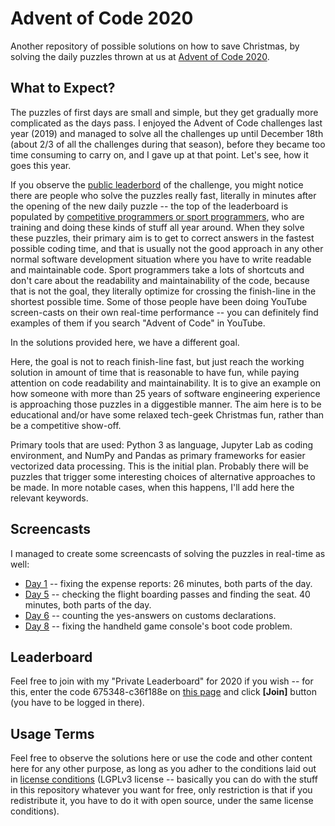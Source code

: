 # Advent of Code 2020

Another repository of possible solutions on how to save Christmas, by solving the daily puzzles thrown at us at [Advent of Code 2020](https://adventofcode.com/).

## What to Expect?

The puzzles of first days are small and simple, but they get gradually more complicated as the days pass. I enjoyed the Advent of Code challenges last year (2019) and managed to solve all the challenges up until December 18th (about 2/3 of all the challenges during that season), before they became too time consuming to carry on, and I gave up at that point. Let's see, how it goes this year.

If you observe the [public leaderbord](https://adventofcode.com/2020/leaderboard) of the challenge, you might notice there are people who solve the puzzles really fast, literally in minutes after the opening of the new daily puzzle -- the top of the leaderboard is populated by [competitive programmers or sport programmers](https://en.wikipedia.org/wiki/Competitive_programming), who are training and doing these kinds of stuff all year around. When they solve these puzzles, their primary aim is to get to correct answers in the fastest possible coding time, and that is usually not the good approach in any other normal software development situation where you have to write readable and maintainable code. Sport programmers take a lots of shortcuts and don't care about the readability and maintainability of the code, because that is not the goal, they literally optimize for crossing the finish-line in the shortest possible time. Some of those people have been doing YouTube screen-casts on their own real-time performance -- you can definitely find examples of them if you search "Advent of Code" in YouTube.

In the solutions provided here, we have a different goal.

Here, the goal is not to reach finish-line fast, but just reach the working solution in amount of time that is reasonable to have fun, while paying attention on code readability and maintainability. It is to give an example on how someone with more than 25 years of software engineering experience is approaching those puzzles in a diggestible manner. The aim here is to be educational and/or have some relaxed tech-geek Christmas fun, rather than be a competitive show-off.

Primary tools that are used: Python 3 as language, Jupyter Lab as coding environment, and NumPy and Pandas as primary frameworks for easier vectorized data processing. This is the initial plan. Probably there will be puzzles that trigger some interesting choices of alternative approaches to be made. In more notable cases, when this happens, I'll add here the relevant keywords.

## Screencasts

I managed to create some screencasts of solving the puzzles in real-time as well:
- [Day 1](https://youtu.be/uVpnJURhRRs) -- fixing the expense reports: 26 minutes, both parts of the day.
- [Day 5](https://youtu.be/tDpkhOmM6Ps) -- checking the flight boarding passes and finding the seat. 40 minutes, both parts of the day.
- [Day 6](https://youtu.be/anJOnFPjJps) -- counting the yes-answers on customs declarations.
- [Day 8](https://youtu.be/ibJBrXYTu3A) -- fixing the handheld game console's boot code problem.

## Leaderboard

Feel free to join with my "Private Leaderboard" for 2020 if you wish -- for this, enter the code 675348-c36f188e on [this page](https://adventofcode.com/2020/leaderboard/private) and click **[Join]** button (you have to be logged in there).

## Usage Terms

Feel free to observe the solutions here or use the code and other content here for any other purpose, as long as you adher to the conditions laid out in [license conditions](https://github.com/askoseeba/aoc2020/blob/main/LICENSE) (LGPLv3 license -- basically you can do with the stuff in this repository whatever you want for free, only restriction is that if you redistribute it, you have to do it with open source, under the same license conditions).
